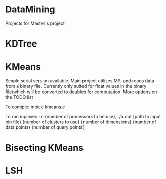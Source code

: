 # DataMining
Projects for Master's project

# KDTree

# KMeans 
Simple serial version available. Main project utilizes MPI and reads data from a binary file. Currently only suited for float values in the binary file(which will be converted to doubles for computation. More options on the TODO list

To comiple:
mpicc kmeans.c

To run
mpiexec -n {number of processors to be use}] ./a.out {path to input bin file} {number of clusters to use} {number of dimensions} {number of data points} {number of query points}     

# Bisecting KMeans

# LSH
